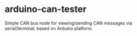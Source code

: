 # arduino-can-tester
Simple CAN bus node for viewing/sending CAN messages via serial/terminal, based on Arduino platform.
